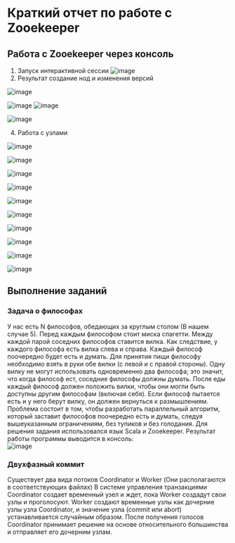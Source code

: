 # Краткий отчет по работе с Zooekeeper 
## Работа с Zooekeeper через консоль
1. Запуск интерактивной  сессии 
![image](https://github.com/GlebIsrailevich/LR-4/assets/109220001/34023480-0ea0-4675-84f2-493113caa25b)
2.  Результат создание нод и изменения версий

![image](https://github.com/GlebIsrailevich/LR-4/assets/109220001/06f1ddf4-bf65-4853-802b-43e3f6fb21cd)

![image](https://github.com/GlebIsrailevich/LR-4/assets/109220001/447def7a-91bd-4629-8d73-02f21b15cc73)
![image](https://github.com/GlebIsrailevich/LR-4/assets/109220001/d2303253-615d-4f3a-b295-28d5eab63a59)

![image](https://github.com/GlebIsrailevich/LR-4/assets/109220001/9e5fcc05-7edd-4a41-82f9-f0ab9d64414c)

4. Работа с узлами

![image](https://github.com/GlebIsrailevich/LR-4/assets/109220001/032eac03-e44e-4979-b31c-04f9ad346ddb)

![image](https://github.com/GlebIsrailevich/LR-4/assets/109220001/6b6aee65-6369-47de-9239-4fe51e2c0c9c)

![image](https://github.com/GlebIsrailevich/LR-4/assets/109220001/6773e11b-5ed5-48fc-a399-55e085441a19)

![image](https://github.com/GlebIsrailevich/LR-4/assets/109220001/bb0b5e32-cdfc-4df1-b0ab-589dfa6cd26a)

![image](https://github.com/GlebIsrailevich/LR-4/assets/109220001/09119a9b-65e1-4ed3-bf39-4445b9380d16)

![image](https://github.com/GlebIsrailevich/LR-4/assets/109220001/927404b4-9fe2-4ef5-84f1-56bc0644a77e)

![image](https://github.com/GlebIsrailevich/LR-4/assets/109220001/30023b42-0ff3-4dcb-bc33-b05eeff23285)

![image](https://github.com/GlebIsrailevich/LR-4/assets/109220001/fc810822-a6e6-43f9-ad6c-0e9f13f36e15)

![image](https://github.com/GlebIsrailevich/LR-4/assets/109220001/964c27db-99b5-43ad-9e6e-43155a9e9ec7)

![image](https://github.com/GlebIsrailevich/LR-4/assets/109220001/3f51b28a-0407-4e8b-bd3f-e8360985a55b)

## Выполнение заданий 
### Задача о философах
У нас есть N философов, обедающих за круглым столом (В нашем случае 5). Перед каждым философом стоит миска спагетти. Между каждой парой соседних философов ставится вилка. Как следствие, у каждого философа есть вилка слева и справа.
Каждый философ поочередно будет есть и думать. Для принятия пищи философу необходимо взять в руки обе вилки (с левой и с правой стороны). Одну вилку не могут использовать одновременно два философа; это значит, что когда философ ест, соседние философы должны думать. После еды каждый философ должен положить вилки, чтобы они могли быть доступны другим философам (включая себя). Если философ пытается есть и у него берут вилку, он должен вернуться к размышлениям.
Проблема состоит в том, чтобы разработать параллельный алгоритм, который заставит философов поочередно есть и думать, следуя вышеуказанным ограничениям, без тупиков и без голодания.
Для решения задания использовался язык Scala и Zooekeeper. 
Результат работы программы выводится в консоль:  
![image](https://github.com/GlebIsrailevich/LR-4/assets/109220001/a35455d7-8926-47bf-8649-9ef6cada0997)
### Двухфазный коммит
Существует два вида потоков Coordinator и Worker (Они располагаются в соответствующих файлах)
В системе управления транзакциями Coordinator создает временный узел и ждет, пока Worker создадут свои узлы и проголосуют. Worker создают временные узлы как дочерние узлы узла Coordinator, и значение узла (commit или abort) устанавливается случайным образом. После получения голосов Coordinator принимает решение на основе относительного большинства и отправляет его дочерним узлам.

